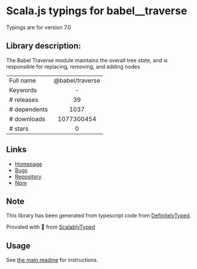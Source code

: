 
# Scala.js typings for babel__traverse

Typings are for version 7.0

## Library description:
The Babel Traverse module maintains the overall tree state, and is responsible for replacing, removing, and adding nodes

|                    |                 |
| ------------------ | :-------------: |
| Full name          | @babel/traverse |
| Keywords           | - |
| # releases         | 39 |
| # dependents       | 1037 |
| # downloads        | 1077300454 |
| # stars            | 0 |

## Links
- [Homepage](https://babel.dev/docs/en/next/babel-traverse)
- [Bugs](https://github.com/babel/babel/issues?utf8=%E2%9C%93&q=is%3Aissue+label%3A%22pkg%3A%20traverse%22+is%3Aopen)
- [Repository](https://github.com/babel/babel)
- [Npm](https://www.npmjs.com/package/%40babel%2Ftraverse)
    


## Note
This library has been generated from typescript code from [DefinitelyTyped](https://definitelytyped.org).

Provided with :purple_heart: from [ScalablyTyped](https://github.com/oyvindberg/ScalablyTyped)

## Usage
See [the main readme](../../readme.md) for instructions.


